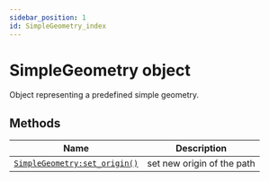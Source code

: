 ```yaml
---
sidebar_position: 1
id: SimpleGeometry_index
---
```


# SimpleGeometry object
Object representing a predefined simple geometry.

## Methods
|Name|Description|
|-|-|
|[```SimpleGeometry:set_origin()```](/libs/graphics/SimpleGeometry/SimpleGeometry-set_origin)|set new origin of the path|
